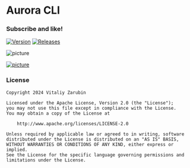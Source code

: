 # Aurora CLI

### Subscribe and like!

[![Version](https://img.shields.io/badge/PyPI-3.2.11-blue?logo=pypi&logoColor=white)](https://pypi.org/project/aurora-cli/)
[![Releases](https://img.shields.io/badge/dynamic/json?url=https://api.github.com/repos/keygenqt/aurora-cli/releases/latest&query=assets[0][download_count]&label=Releases&color=blue&logo=github&prefix=3.2.11%20(&suffix=))](https://github.com/keygenqt/aurora-cli/releases)

![picture](https://github.com/keygenqt/aurora-cli/blob/main/data/images/banner/banner_1000.png?raw=true)

[![picture](https://github.com/keygenqt/aurora-cli/blob/main/data/common/btn_more.png?raw=true)](https://keygenqt.github.io/aurora-cli/)

### License

```
Copyright 2024 Vitaliy Zarubin

Licensed under the Apache License, Version 2.0 (the "License");
you may not use this file except in compliance with the License.
You may obtain a copy of the License at

    http://www.apache.org/licenses/LICENSE-2.0

Unless required by applicable law or agreed to in writing, software
distributed under the License is distributed on an "AS IS" BASIS,
WITHOUT WARRANTIES OR CONDITIONS OF ANY KIND, either express or implied.
See the License for the specific language governing permissions and
limitations under the License.
```

